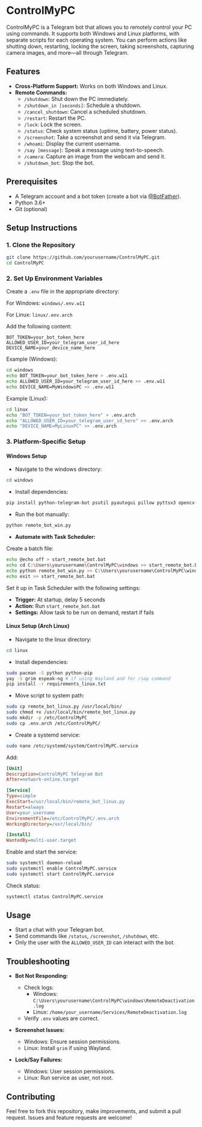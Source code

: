 # ControlMyPC

ControlMyPC is a Telegram bot that allows you to remotely control your PC using commands. It supports both Windows and Linux platforms, with separate scripts for each operating system. You can perform actions like shutting down, restarting, locking the screen, taking screenshots, capturing camera images, and more—all through Telegram.

## Features

- **Cross-Platform Support:** Works on both Windows and Linux.
- **Remote Commands:**
  - `/shutdown`: Shut down the PC immediately.
  - `/shutdown_in [seconds]`: Schedule a shutdown.
  - `/cancel_shutdown`: Cancel a scheduled shutdown.
  - `/restart`: Restart the PC.
  - `/lock`: Lock the screen.
  - `/status`: Check system status (uptime, battery, power status).
  - `/screenshot`: Take a screenshot and send it via Telegram.
  - `/whoami`: Display the current username.
  - `/say [message]`: Speak a message using text-to-speech.
  - `/camera`: Capture an image from the webcam and send it.
  - `/shutdown_bot`: Stop the bot.

## Prerequisites

- A Telegram account and a bot token (create a bot via [@BotFather](https://t.me/BotFather)).
- Python 3.6+
- Git (optional)

## Setup Instructions

### 1. Clone the Repository

```bash
git clone https://github.com/yourusername/ControlMyPC.git
cd ControlMyPC
```

### 2. Set Up Environment Variables

Create a `.env` file in the appropriate directory:

For Windows: `windows/.env.w11`

For Linux: `linux/.env.arch`

Add the following content:

```
BOT_TOKEN=your_bot_token_here
ALLOWED_USER_ID=your_telegram_user_id_here
DEVICE_NAME=your_device_name_here
```

Example (Windows):

```bash
cd windows
echo BOT_TOKEN=your_bot_token_here > .env.w11
echo ALLOWED_USER_ID=your_telegram_user_id_here >> .env.w11
echo DEVICE_NAME=MyWindowsPC >> .env.w11
```

Example (Linux):

```bash
cd linux
echo "BOT_TOKEN=your_bot_token_here" > .env.arch
echo "ALLOWED_USER_ID=your_telegram_user_id_here" >> .env.arch
echo "DEVICE_NAME=MyLinuxPC" >> .env.arch
```

### 3. Platform-Specific Setup

#### Windows Setup

- Navigate to the windows directory:

```bash
cd windows
```

- Install dependencies:

```bash
pip install python-telegram-bot psutil pyautogui pillow pyttsx3 opencv-python python-dotenv
```

- Run the bot manually:

```bash
python remote_bot_win.py
```

- **Automate with Task Scheduler:**

Create a batch file:

```bash
echo @echo off > start_remote_bot.bat
echo cd C:\Users\yourusername\ControlMyPC\windows >> start_remote_bot.bat
echo python remote_bot_win.py >> C:\Users\yourusername\ControlMyPC\windows\RemoteDeactivation.log 2>&1 >> start_remote_bot.bat
echo exit >> start_remote_bot.bat
```

Set it up in Task Scheduler with the following settings:

- **Trigger:** At startup, delay 5 seconds
- **Action:** Run `start_remote_bot.bat`
- **Settings:** Allow task to be run on demand, restart if fails

#### Linux Setup (Arch Linux)

- Navigate to the linux directory:

```bash
cd linux
```

- Install dependencies:

```bash
sudo pacman -S python python-pip
yay -S grim espeak-ng # if using Wayland and for /say command
pip install -r requirements_linux.txt
```

- Move script to system path:

```bash
sudo cp remote_bot_linux.py /usr/local/bin/
sudo chmod +x /usr/local/bin/remote_bot_linux.py
sudo mkdir -p /etc/ControlMyPC
sudo cp .env.arch /etc/ControlMyPC/
```

- Create a systemd service:

```bash
sudo nano /etc/systemd/system/ControlMyPC.service
```

Add:

```ini
[Unit]
Description=ControlMyPC Telegram Bot
After=network-online.target

[Service]
Type=simple
ExecStart=/usr/local/bin/remote_bot_linux.py
Restart=always
User=your_username
EnvironmentFile=/etc/ControlMyPC/.env.arch
WorkingDirectory=/usr/local/bin/

[Install]
WantedBy=multi-user.target
```

Enable and start the service:

```bash
sudo systemctl daemon-reload
sudo systemctl enable ControlMyPC.service
sudo systemctl start ControlMyPC.service
```

Check status:

```bash
systemctl status ControlMyPC.service
```

## Usage

- Start a chat with your Telegram bot.
- Send commands like `/status`, `/screenshot`, `/shutdown`, etc.
- Only the user with the `ALLOWED_USER_ID` can interact with the bot.

## Troubleshooting

- **Bot Not Responding:**
  - Check logs:
    - Windows: `C:\Users\yourusername\ControlMyPC\windows\RemoteDeactivation.log`
    - Linux: `/home/your_username/Services/RemoteDeactivation.log`
  - Verify `.env` values are correct.

- **Screenshot Issues:**
  - Windows: Ensure session permissions.
  - Linux: Install `grim` if using Wayland.

- **Lock/Say Failures:**
  - Windows: User session permissions.
  - Linux: Run service as user, not root.

## Contributing

Feel free to fork this repository, make improvements, and submit a pull request. Issues and feature requests are welcome!
